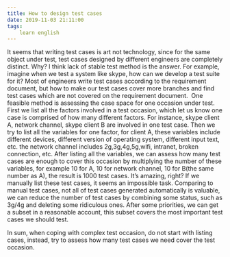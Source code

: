 ```yaml
---
title: How to design test cases
date: 2019-11-03 21:11:00
tags:
    learn english
---
```

It seems that writing test cases is art not
technology, since for the same object under test, test cases designed by
different engineers are completely distinct. Why? I think lack of stable test method
is the answer. For example, imagine when we test a system like skype, how can
we develop a test suite for it? Most of engineers write test cases according to
the requirement document, but how to make our test cases cover more branches
and find test cases which are not covered on the requirement document.  One feasible method is assessing the case
space for one occasion under test. First we list all the factors involved in a
test occasion, which let us know one case is comprised of how many different factors.
For instance, skype client A, network channel, skype client B are involved in
one test case. Then we try to list all the variables for one factor, for client
A, these variables include different devices, different version of operating
system, different input text, etc. the network channel includes 2g,3g,4g,5g,wifi,
intranet, broken connection, etc. After listing all the variables, we can
assess how many test cases are enough to cover this occasion by multiplying the
number of these variables, for example 10 for A, 10 for network channel, 10 for
B(the same number as A), the result is 1000 test cases. It’s amazing, right? If
we manually list these test cases, it seems an impossible task. Comparing to manual test cases, not all of test
cases generated automatically is valuable, we can reduce the number of test
cases by combining some status, such as 3g/4g and deleting some ridiculous
ones. After some priorities, we can get a subset in a reasonable account, this
subset covers the most important test cases we should test. 











In sum, when coping with complex test occasion, do
not start with listing cases, instead, try to assess how many test cases we
need cover the test occasion. 